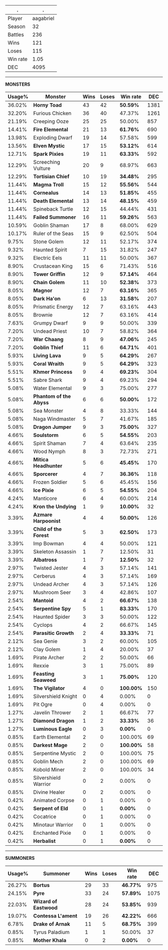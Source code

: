 .|.
|-|-
Player|aagabriel
Season|32
Battles|236
Wins|121
Loses|115
Win rate|1.05
DEC|4095

---
**MONSTERS**

Usage%|Monster|Wins|Loses|Win rate|DEC|
|-|-|-|-|-|-|
36.02%|**Horny Toad**|43|42|**50.59%**|1381|
32.20%|Furious Chicken|36|40|47.37%|1261|
21.19%|Creeping Ooze|25|25|50.00%|857|
14.41%|**Fire Elemental**|21|13|**61.76%**|690|
13.98%|Exploding Dwarf|19|14|57.58%|599|
13.56%|**Elven Mystic**|17|15|**53.12%**|614|
12.71%|**Spark Pixies**|19|11|**63.33%**|592|
12.29%|Screeching Vulture|20|9|68.97%|663|
12.29%|**Tortisian Chief**|10|19|**34.48%**|295|
11.44%|**Magma Troll**|15|12|**55.56%**|544|
11.44%|**Cornealus**|14|13|**51.85%**|455|
11.44%|**Death Elemental**|13|14|**48.15%**|459|
11.44%|Spineback Turtle|12|15|44.44%|431|
11.44%|**Failed Summoner**|16|11|**59.26%**|563|
10.59%|Goblin Shaman|17|8|68.00%|629|
10.17%|Ruler of the Seas|15|9|62.50%|504|
9.75%|Stone Golem|12|11|52.17%|374|
9.32%|Haunted Spirit|7|15|31.82%|247|
9.32%|Electric Eels|11|11|50.00%|367|
8.90%|Crustacean King|15|6|71.43%|516|
8.90%|**Tower Griffin**|12|9|**57.14%**|464|
8.90%|**Chain Golem**|11|10|**52.38%**|373|
8.05%|**Magnor**|12|7|**63.16%**|365|
8.05%|**Dark Ha'on**|6|13|**31.58%**|207|
8.05%|Prismatic Energy|12|7|63.16%|443|
8.05%|Brownie|12|7|63.16%|414|
7.63%|Grumpy Dwarf|9|9|50.00%|339|
7.20%|Undead Priest|10|7|58.82%|364|
7.20%|**War Chaang**|8|9|**47.06%**|245|
7.20%|**Goblin Thief**|11|6|**64.71%**|401|
5.93%|**Living Lava**|9|5|**64.29%**|267|
5.93%|**Coral Wraith**|9|5|**64.29%**|323|
5.51%|**Khmer Princess**|9|4|**69.23%**|304|
5.51%|Sabre Shark|9|4|69.23%|294|
5.08%|Water Elemental|9|3|75.00%|277|
5.08%|**Phantom of the Abyss**|6|6|**50.00%**|172|
5.08%|Sea Monster|4|8|33.33%|144|
5.08%|Naga Windmaster|5|7|41.67%|185|
5.08%|**Dragon Jumper**|9|3|**75.00%**|327|
4.66%|**Soulstorm**|6|5|**54.55%**|203|
4.66%|Spirit Shaman|7|4|63.64%|235|
4.66%|Wood Nymph|8|3|72.73%|271|
4.66%|**Mitica Headhunter**|5|6|**45.45%**|170|
4.66%|**Sporcerer**|4|7|**36.36%**|118|
4.66%|Frozen Soldier|5|6|45.45%|156|
4.66%|**Ice Pixie**|6|5|**54.55%**|204|
4.24%|Manticore|6|4|60.00%|214|
4.24%|**Kron the Undying**|1|9|**10.00%**|32|
3.39%|**Azmare Harpoonist**|4|4|**50.00%**|126|
3.39%|**Child of the Forest**|5|3|**62.50%**|173|
3.39%|Imp Bowman|4|4|50.00%|121|
3.39%|Skeleton Assassin|1|7|12.50%|31|
3.39%|**Albatross**|1|7|**12.50%**|32|
2.97%|Twisted Jester|4|3|57.14%|141|
2.97%|Cerberus|4|3|57.14%|169|
2.97%|Undead Archer|4|3|57.14%|126|
2.97%|Mushroom Seer|3|4|42.86%|107|
2.54%|**Mantoid**|4|2|**66.67%**|138|
2.54%|**Serpentine Spy**|5|1|**83.33%**|170|
2.54%|Haunted Spider|3|3|50.00%|122|
2.54%|Cyclops|4|2|66.67%|145|
2.54%|**Parasitic Growth**|2|4|**33.33%**|71|
2.12%|Sea Genie|3|2|60.00%|105|
2.12%|Clay Golem|1|4|20.00%|37|
1.69%|Pirate Archer|2|2|50.00%|66|
1.69%|Rexxie|3|1|75.00%|89|
1.69%|**Feasting Seaweed**|3|1|**75.00%**|120|
1.69%|**The Vigilator**|4|0|**100.00%**|150|
1.69%|Silvershield Knight|0|4|0.00%|0|
1.69%|Pit Ogre|0|4|0.00%|0|
1.27%|Javelin Thrower|2|1|66.67%|77|
1.27%|**Diamond Dragon**|1|2|**33.33%**|36|
1.27%|**Luminous Eagle**|0|3|**0.00%**|0|
0.85%|Earth Elemental|2|0|100.00%|69|
0.85%|**Darkest Mage**|2|0|**100.00%**|58|
0.85%|Serpentine Mystic|2|0|100.00%|75|
0.85%|Goblin Mech|2|0|100.00%|69|
0.85%|Kobold Miner|2|0|100.00%|34|
0.85%|Silvershield Warrior|0|2|0.00%|0|
0.85%|Divine Healer|0|2|0.00%|0|
0.42%|Animated Corpse|0|1|0.00%|0|
0.42%|**Serpent of Eld**|0|1|**0.00%**|0|
0.42%|Cocatrice|0|1|0.00%|0|
0.42%|Minotaur Warrior|0|1|0.00%|0|
0.42%|Enchanted Pixie|0|1|0.00%|0|
0.42%|**Herbalist**|0|1|**0.00%**|0|

---
**SUMMONERS**

Usage%|Summoner|Wins|Loses|Win rate|DEC|
|-|-|-|-|-|-|
26.27%|**Bortus**|29|33|**46.77%**|975|
24.15%|**Pyre**|33|24|**57.89%**|1075|
22.03%|**Wizard of Eastwood**|28|24|**53.85%**|939|
19.07%|**Contessa L'ament**|19|26|**42.22%**|666|
6.78%|**Drake of Arnak**|11|5|**68.75%**|399|
0.85%|Tyrus Paladium|1|1|50.00%|37|
0.85%|**Mother Khala**|0|2|**0.00%**|0|
